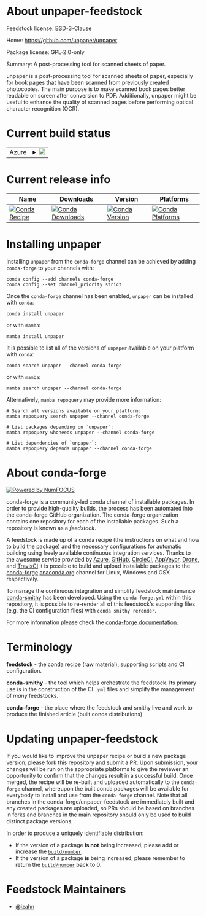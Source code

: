 About unpaper-feedstock
=======================

Feedstock license: [BSD-3-Clause](https://github.com/conda-forge/unpaper-feedstock/blob/main/LICENSE.txt)

Home: https://github.com/unpaper/unpaper

Package license: GPL-2.0-only

Summary: A post-processing tool for scanned sheets of paper.

unpaper is a post-processing tool for scanned sheets of paper,
especially for book pages that have been scanned from previously
created photocopies. The main purpose is to make scanned book pages
better readable on screen after conversion to PDF. Additionally,
unpaper might be useful to enhance the quality of scanned pages
before performing optical character recognition (OCR).


Current build status
====================


<table>
    
  <tr>
    <td>Azure</td>
    <td>
      <details>
        <summary>
          <a href="https://dev.azure.com/conda-forge/feedstock-builds/_build/latest?definitionId=11976&branchName=main">
            <img src="https://dev.azure.com/conda-forge/feedstock-builds/_apis/build/status/unpaper-feedstock?branchName=main">
          </a>
        </summary>
        <table>
          <thead><tr><th>Variant</th><th>Status</th></tr></thead>
          <tbody><tr>
              <td>linux_64_ffmpeg6</td>
              <td>
                <a href="https://dev.azure.com/conda-forge/feedstock-builds/_build/latest?definitionId=11976&branchName=main">
                  <img src="https://dev.azure.com/conda-forge/feedstock-builds/_apis/build/status/unpaper-feedstock?branchName=main&jobName=linux&configuration=linux%20linux_64_ffmpeg6" alt="variant">
                </a>
              </td>
            </tr><tr>
              <td>linux_64_ffmpeg7</td>
              <td>
                <a href="https://dev.azure.com/conda-forge/feedstock-builds/_build/latest?definitionId=11976&branchName=main">
                  <img src="https://dev.azure.com/conda-forge/feedstock-builds/_apis/build/status/unpaper-feedstock?branchName=main&jobName=linux&configuration=linux%20linux_64_ffmpeg7" alt="variant">
                </a>
              </td>
            </tr><tr>
              <td>osx_64_ffmpeg6</td>
              <td>
                <a href="https://dev.azure.com/conda-forge/feedstock-builds/_build/latest?definitionId=11976&branchName=main">
                  <img src="https://dev.azure.com/conda-forge/feedstock-builds/_apis/build/status/unpaper-feedstock?branchName=main&jobName=osx&configuration=osx%20osx_64_ffmpeg6" alt="variant">
                </a>
              </td>
            </tr><tr>
              <td>osx_64_ffmpeg7</td>
              <td>
                <a href="https://dev.azure.com/conda-forge/feedstock-builds/_build/latest?definitionId=11976&branchName=main">
                  <img src="https://dev.azure.com/conda-forge/feedstock-builds/_apis/build/status/unpaper-feedstock?branchName=main&jobName=osx&configuration=osx%20osx_64_ffmpeg7" alt="variant">
                </a>
              </td>
            </tr>
          </tbody>
        </table>
      </details>
    </td>
  </tr>
</table>

Current release info
====================

| Name | Downloads | Version | Platforms |
| --- | --- | --- | --- |
| [![Conda Recipe](https://img.shields.io/badge/recipe-unpaper-green.svg)](https://anaconda.org/conda-forge/unpaper) | [![Conda Downloads](https://img.shields.io/conda/dn/conda-forge/unpaper.svg)](https://anaconda.org/conda-forge/unpaper) | [![Conda Version](https://img.shields.io/conda/vn/conda-forge/unpaper.svg)](https://anaconda.org/conda-forge/unpaper) | [![Conda Platforms](https://img.shields.io/conda/pn/conda-forge/unpaper.svg)](https://anaconda.org/conda-forge/unpaper) |

Installing unpaper
==================

Installing `unpaper` from the `conda-forge` channel can be achieved by adding `conda-forge` to your channels with:

```
conda config --add channels conda-forge
conda config --set channel_priority strict
```

Once the `conda-forge` channel has been enabled, `unpaper` can be installed with `conda`:

```
conda install unpaper
```

or with `mamba`:

```
mamba install unpaper
```

It is possible to list all of the versions of `unpaper` available on your platform with `conda`:

```
conda search unpaper --channel conda-forge
```

or with `mamba`:

```
mamba search unpaper --channel conda-forge
```

Alternatively, `mamba repoquery` may provide more information:

```
# Search all versions available on your platform:
mamba repoquery search unpaper --channel conda-forge

# List packages depending on `unpaper`:
mamba repoquery whoneeds unpaper --channel conda-forge

# List dependencies of `unpaper`:
mamba repoquery depends unpaper --channel conda-forge
```


About conda-forge
=================

[![Powered by
NumFOCUS](https://img.shields.io/badge/powered%20by-NumFOCUS-orange.svg?style=flat&colorA=E1523D&colorB=007D8A)](https://numfocus.org)

conda-forge is a community-led conda channel of installable packages.
In order to provide high-quality builds, the process has been automated into the
conda-forge GitHub organization. The conda-forge organization contains one repository
for each of the installable packages. Such a repository is known as a *feedstock*.

A feedstock is made up of a conda recipe (the instructions on what and how to build
the package) and the necessary configurations for automatic building using freely
available continuous integration services. Thanks to the awesome service provided by
[Azure](https://azure.microsoft.com/en-us/services/devops/), [GitHub](https://github.com/),
[CircleCI](https://circleci.com/), [AppVeyor](https://www.appveyor.com/),
[Drone](https://cloud.drone.io/welcome), and [TravisCI](https://travis-ci.com/)
it is possible to build and upload installable packages to the
[conda-forge](https://anaconda.org/conda-forge) [anaconda.org](https://anaconda.org/)
channel for Linux, Windows and OSX respectively.

To manage the continuous integration and simplify feedstock maintenance
[conda-smithy](https://github.com/conda-forge/conda-smithy) has been developed.
Using the ``conda-forge.yml`` within this repository, it is possible to re-render all of
this feedstock's supporting files (e.g. the CI configuration files) with ``conda smithy rerender``.

For more information please check the [conda-forge documentation](https://conda-forge.org/docs/).

Terminology
===========

**feedstock** - the conda recipe (raw material), supporting scripts and CI configuration.

**conda-smithy** - the tool which helps orchestrate the feedstock.
                   Its primary use is in the construction of the CI ``.yml`` files
                   and simplify the management of *many* feedstocks.

**conda-forge** - the place where the feedstock and smithy live and work to
                  produce the finished article (built conda distributions)


Updating unpaper-feedstock
==========================

If you would like to improve the unpaper recipe or build a new
package version, please fork this repository and submit a PR. Upon submission,
your changes will be run on the appropriate platforms to give the reviewer an
opportunity to confirm that the changes result in a successful build. Once
merged, the recipe will be re-built and uploaded automatically to the
`conda-forge` channel, whereupon the built conda packages will be available for
everybody to install and use from the `conda-forge` channel.
Note that all branches in the conda-forge/unpaper-feedstock are
immediately built and any created packages are uploaded, so PRs should be based
on branches in forks and branches in the main repository should only be used to
build distinct package versions.

In order to produce a uniquely identifiable distribution:
 * If the version of a package **is not** being increased, please add or increase
   the [``build/number``](https://docs.conda.io/projects/conda-build/en/latest/resources/define-metadata.html#build-number-and-string).
 * If the version of a package **is** being increased, please remember to return
   the [``build/number``](https://docs.conda.io/projects/conda-build/en/latest/resources/define-metadata.html#build-number-and-string)
   back to 0.

Feedstock Maintainers
=====================

* [@izahn](https://github.com/izahn/)

